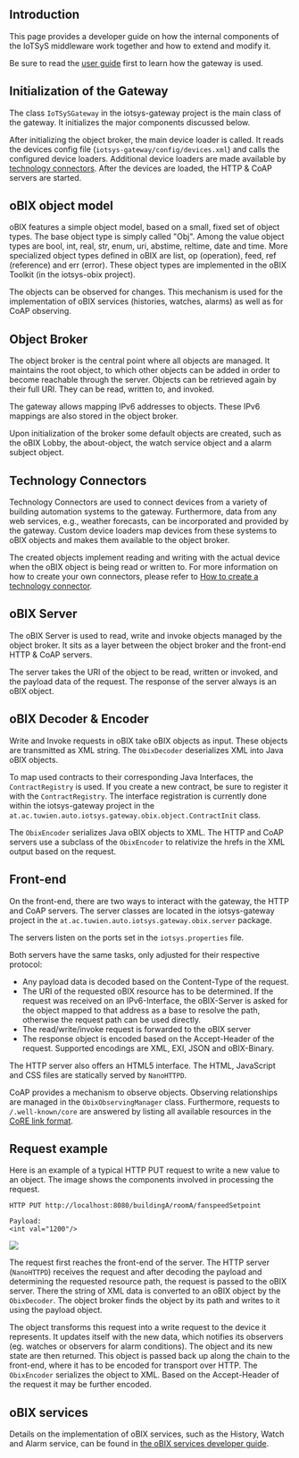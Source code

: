 


## Introduction ##
This page provides a developer guide on how the internal components of the IoTSyS middleware work together and how to extend and modify it.

Be sure to read the [user guide](userguide.md) first to learn how the gateway is used.


## Initialization of the Gateway ##
The class `IoTSySGateway` in the iotsys-gateway project is the main class of the gateway.
It initializes the major components discussed below.

After initializing the object broker, the main device loader is called.
It reads the devices config file (`iotsys-gateway/config/devices.xml`) and calls the configured device loaders.
Additional device loaders are made available by [technology connectors](devguide#Technology_Connectors.md).
After the devices are loaded, the HTTP & CoAP servers are started.


## oBIX object model ##
oBIX features a simple object model, based on a small, fixed set of object types.
The base object type is simply called "Obj".
Among the value object types are bool, int, real, str, enum, uri, abstime, reltime, date and time.
More specialized object types defined in oBIX are list, op (operation), feed, ref (reference) and err (error).
These object types are implemented in the oBIX Toolkit (in the iotsys-obix project).

The objects can be observed for changes.
This mechanism is used for the implementation of oBIX services (histories, watches, alarms) as well as for CoAP observing.

## Object Broker ##
The object broker is the central point where all objects are managed.
It maintains the root object, to which other objects can be added in order to become reachable through the server.
Objects can be retrieved again by their full URI.
They can be read, written to, and invoked.

The gateway allows mapping IPv6 addresses to objects.
These IPv6 mappings are also stored in the object broker.

Upon initialization of the broker some default objects are created, such as the oBIX Lobby, the about-object, the watch service object and a alarm subject object.


## Technology Connectors ##
Technology Connectors are used to connect devices from a variety of building automation systems to the gateway. Furthermore, data from any web services, e.g., weather forecasts, can be incorporated and provided by the gateway.
Custom device loaders map devices from these systems to oBIX objects and makes them available to the object broker.

The created objects implement reading and writing with the actual device when the oBIX object is being read or written to.
For more information on how to create your own connectors, please refer to [How to create a technology connector](connectorhowto.md).

## oBIX Server ##
The oBIX Server is used to read, write and invoke objects managed by the object broker.
It sits as a layer between the object broker and the front-end HTTP & CoAP servers.

The server takes the URI of the object to be read, written or invoked, and the payload data of the request.
The response of the server always is an oBIX object.

## oBIX Decoder & Encoder ##
Write and Invoke requests in oBIX take oBIX objects as input. These objects are transmitted as XML string.
The `ObixDecoder` deserializes XML into Java oBIX objects.

To map used contracts to their corresponding Java Interfaces, the `ContractRegistry` is used.
If you create a new contract, be sure to register it with the `ContractRegistry`.
The interface registration is currently done within the iotsys-gateway project in the `at.ac.tuwien.auto.iotsys.gateway.obix.object.ContractInit` class.

The `ObixEncoder` serializes Java oBIX objects to XML.
The HTTP and CoAP servers use a subclass of the `ObixEncoder` to relativize the hrefs in the XML output based on the request.

## Front-end ##
On the front-end, there are two ways to interact with the gateway, the HTTP and CoAP servers.
The server classes are located in the iotsys-gateway project in the `at.ac.tuwien.auto.iotsys.gateway.obix.server` package.

The servers listen on the ports set in the `iotsys.properties` file.

Both servers have the same tasks, only adjusted for their respective protocol:
  * Any payload data is decoded based on the Content-Type of the request.
  * The URI of the requested oBIX resource has to be determined. If the request was received on an IPv6-Interface, the oBIX-Server is asked for the object mapped to that address as a base to resolve the path, otherwise the request path can be used directly.
  * The read/write/invoke request is forwarded to the oBIX server
  * The response object is encoded based on the Accept-Header of the request. Supported encodings are XML, EXI, JSON and oBIX-Binary.

The HTTP server also offers an HTML5 interface.
The HTML, JavaScript and CSS files are statically served by `NanoHTTPD`.

CoAP provides a mechanism to observe objects.
Observing relationships are managed in the `ObixObservingManager` class.
Furthermore, requests to `/.well-known/core` are answered by listing all available resources in the [CoRE link format](http://tools.ietf.org/html/rfc6690).

## Request example ##
Here is an example of a typical HTTP PUT request to write a new value to an object.
The image shows the components involved in processing the request.

```
HTTP PUT http://localhost:8080/buildingA/roomA/fanspeedSetpoint

Payload:
<int val="1200"/>
```

<img src='http://cl.ly/image/0N0d470o3135/request_flow.png' />

The request first reaches the front-end of the server.
The HTTP server (`NanoHTTPD`) receives the request and after decoding the payload and determining the requested resource path, the request is passed to the oBIX server.
There the string of XML data is converted to an oBIX object by the `ObixDecoder`.
The object broker finds the object by its path and writes to it using the payload object.

The object transforms this request into a write request to the device it represents.
It updates itself with the new data, which notifies its observers (eg. watches or observers for alarm conditions).
The object and its new state are then returned.
This object is passed back up along the chain to the front-end, where it has to be encoded for transport over HTTP.
The `ObixEncoder` serializes the object to XML.
Based on the Accept-Header of the request it may be further encoded.


## oBIX services ##
Details on the implementation of oBIX services, such as the History, Watch and Alarm service, can be found in [the oBIX services developer guide](obixServicesDev.md).